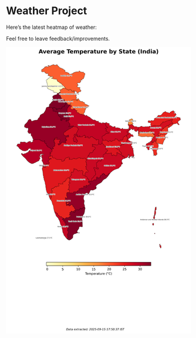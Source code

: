 # Weather Project

Here’s the latest heatmap of weather:

Feel free to leave feedback/improvements.

![India Heatmap](docs/assets/india_heatmap.png?v=C80497)
